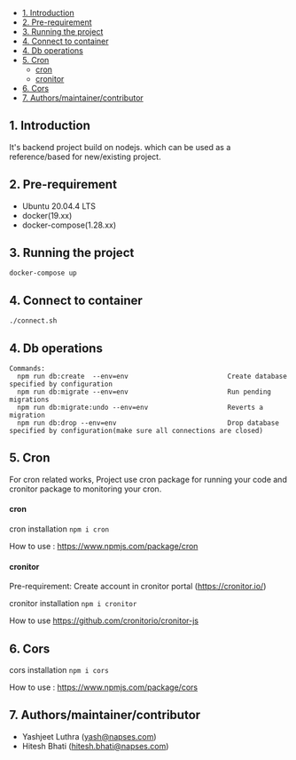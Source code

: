 - [1. Introduction](#1-introduction)
- [2. Pre-requirement](#2-pre-requirement)
- [3. Running the project](#3-running-the-project)
- [4. Connect to container](#4-connect-to-container)
- [4. Db operations](#4-db-operations)
- [5. Cron](#5-cron)
    - [cron](#cron)
    - [cronitor](#cronitor)
- [6. Cors](#6-cors)
- [7. Authors/maintainer/contributor](#7-authorsmaintainercontributor)

## 1. Introduction

It's backend project build on nodejs. which can be used as a reference/based for new/existing project.

## 2. Pre-requirement

- Ubuntu 20.04.4 LTS
- docker(19.xx)
- docker-compose(1.28.xx)
  
## 3. Running the project
  
   ```
   docker-compose up
   
   ```

## 4. Connect to container

   ```
   ./connect.sh 
   ```

## 4. Db operations

```
Commands:
  npm run db:create  --env=env                         Create database specified by configuration
  npm run db:migrate --env=env                         Run pending migrations
  npm run db:migrate:undo --env=env                    Reverts a migration
  npm run db:drop --env=env                            Drop database specified by configuration(make sure all connections are closed)

```

## 5. Cron

For cron related works, Project use cron package for running your code and cronitor package to monitoring your cron.

#### cron

cron installation `npm i cron`

How to use : <https://www.npmjs.com/package/cron>

#### cronitor

Pre-requirement: Create account in cronitor portal (<https://cronitor.io/>)

cronitor installation `npm i cronitor`

How to use <https://github.com/cronitorio/cronitor-js>

## 6. Cors

cors installation `npm i cors`

How to use : <https://www.npmjs.com/package/cors>

## 7. Authors/maintainer/contributor

- Yashjeet Luthra (yash@napses.com)
- Hitesh Bhati (hitesh.bhati@napses.com)
